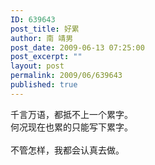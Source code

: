 ```yaml
---
ID: 639643
post_title: 好累
author: 南 靖男
post_date: 2009-06-13 07:25:00
post_excerpt: ""
layout: post
permalink: 2009/06/639643
published: true
---
```

千言万语，都抵不上一个累字。<br />何况现在也累的只能写下累字。<br /><br />不管怎样，我都会认真去做。<div></div><div></div>